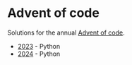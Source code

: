 # Advent of code

Solutions for the annual [Advent of code](https://adventofcode.com/).

- [2023](https://github.com/Jeniamakarchik/advent_of_code/tree/main/2023) - Python
- [2024](https://github.com/Jeniamakarchik/advent_of_code/tree/main/2024) - Python
